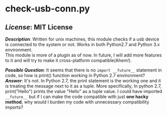 # check-usb-conn.py
_License_: MIT License
---
_**Description**_: Written for unix machines, this module checks if a usb device is connected to the system or not. Works in both Python2.7 and Python 3.x environment.  
This module is more of a plugin as of now. In future, I will add more features to it and will try to make it cross-platform compatible(Ahem!).  

**_Possible Question_**: It seems that there is no `import __future__` statement in code, so how is print() function working in Python 2.7 environment?  
**_Answer_**: It's not. In Python 2.7, the print statement is the working one and it is treating the message next to it as a tuple. More specifically, In python 2.7, print("Hello") prints the value "Hello" as a tuple value. I could have imported `__future__` but if I can make the code compatible with just **one hacky method**, why would I burden my code with unnecessary compatibility imports?   
